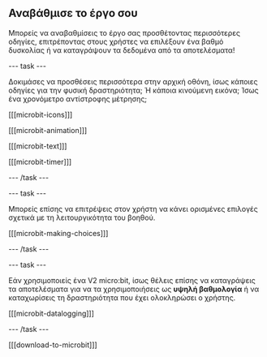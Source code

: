 ## Αναβάθμισε το έργο σου

<div style="display: flex; flex-wrap: wrap">
<div style="flex-basis: 200px; flex-grow: 1; margin-right: 15px;">
Μπορείς να αναβαθμίσεις το έργο σας προσθέτοντας περισσότερες οδηγίες, επιτρέποντας στους χρήστες να επιλέξουν ένα βαθμό δυσκολίας ή να καταγράψουν τα δεδομένα από τα αποτελέσματα!
</div>
</div>

--- task ---

Δοκιμάσες να προσθέσεις περισσότερα στην αρχική οθόνη, ίσως κάποιες οδηγίες για την φυσική δραστηριότητα; Ή κάποια κινούμενη εικόνα; Ίσως ένα χρονόμετρο αντίστροφης μέτρησης;

[[[microbit-icons]]]

[[[microbit-animation]]]

[[[microbit-text]]]

[[[microbit-timer]]]

--- /task ---

--- task ---

Μπορείς επίσης να επιτρέψεις στον χρήστη να κάνει ορισμένες επιλογές σχετικά με τη λειτουργικότητα του βοηθού.

[[[microbit-making-choices]]]

--- /task ---

--- task ---

Εάν χρησιμοποιείς ένα V2 micro:bit, ίσως θέλεις επίσης να καταγράψεις τα αποτελέσματα για να τα χρησιμοποιήσεις ως **υψηλή βαθμολογία** ή να καταχωρίσεις τη δραστηριότητα που έχει ολοκληρώσει ο χρήστης.

[[[microbit-datalogging]]]

--- /task ---

[[[download-to-microbit]]]
